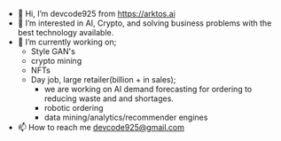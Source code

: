 - 👋 Hi, I’m devcode925 from https://arktos.ai
- 👀 I’m interested in AI, Crypto, and solving business problems with the best technology available.
- 🌱 I’m currently working on; 
  - Style GAN's 
  - crypto mining
  - NFTs 
  - Day job, large retailer(billion + in sales); 
    - we are working on AI demand forecasting for ordering to reducing waste and and shortages.
    - robotic ordering
    - data mining/analytics/recommender engines
- 📫 How to reach me devcode925@gmail.com

<!---
devcode925/devcode925 is a ✨ special ✨ repository because its `README.md` (this file) appears on your GitHub profile.
You can click the Preview link to take a look at your changes.
--->
